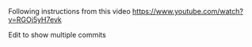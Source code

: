 Following instructions from this video https://www.youtube.com/watch?v=RGOj5yH7evk


Edit to show multiple commits
